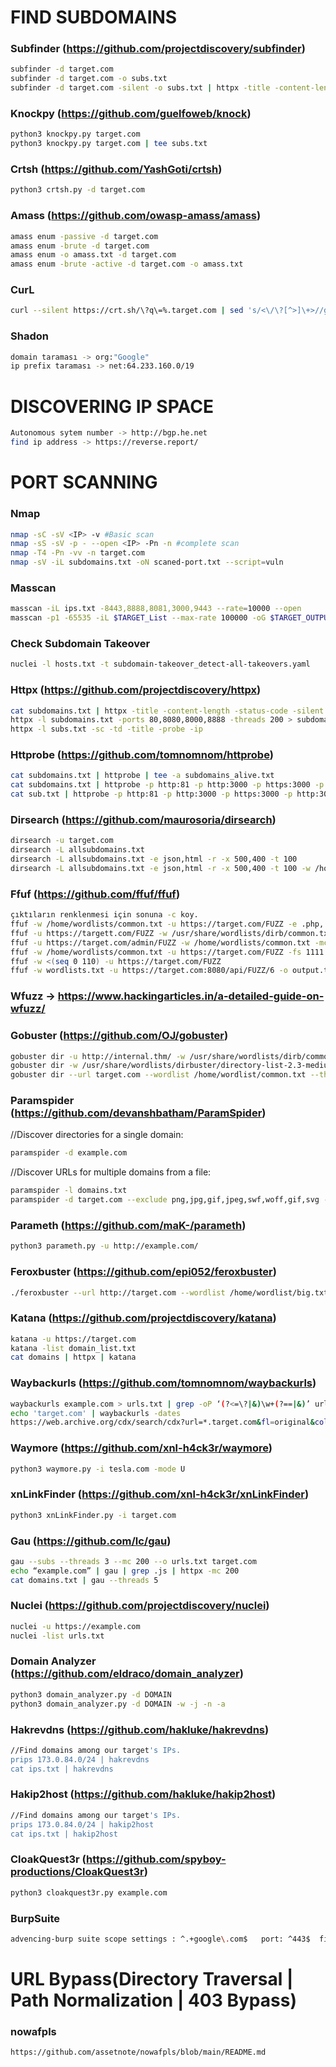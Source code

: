 
# FIND SUBDOMAINS

### Subfinder (https://github.com/projectdiscovery/subfinder)
```sh
subfinder -d target.com
subfinder -d target.com -o subs.txt
subfinder -d target.com -silent -o subs.txt | httpx -title -content-length -status-code -silent
```

    
### Knockpy (https://github.com/guelfoweb/knock)
 ```sh
python3 knockpy.py target.com
python3 knockpy.py target.com | tee subs.txt
```
  
### Crtsh (https://github.com/YashGoti/crtsh)
```sh
python3 crtsh.py -d target.com
```    
  
### Amass (https://github.com/owasp-amass/amass)
```sh
amass enum -passive -d target.com
amass enum -brute -d target.com
amass enum -o amass.txt -d target.com
amass enum -brute -active -d target.com -o amass.txt
```

### CurL
```sh
curl --silent https://crt.sh/\?q\=%.target.com | sed 's/<\/\?[^>]\+>//g' | grep -i target.com | tail -n +9 | cut -d ">" -f2 | cut -d "<" -f1
```

### Shadon
```sh
domain taraması -> org:"Google"
ip prefix taraması -> net:64.233.160.0/19
```


# DISCOVERING IP SPACE
```sh
Autonomous sytem number -> http://bgp.he.net
find ip address -> https://reverse.report/
```



# PORT SCANNING

### Nmap
```sh
nmap -sC -sV <IP> -v #Basic scan
nmap -sS -sV -p - --open <IP> -Pn -n #complete scan
nmap -T4 -Pn -vv -n target.com
nmap -sV -iL subdomains.txt -oN scaned-port.txt --script=vuln
```
  
### Masscan
```sh
masscan -iL ips.txt -8443,8888,8081,3000,9443 --rate=10000 --open
masscan -p1 -65535 -iL $TARGET_List --max-rate 100000 -oG $TARGET_OUTPUT
```




### Check Subdomain Takeover
```sh
nuclei -l hosts.txt -t subdomain-takeover_detect-all-takeovers.yaml
```


### Httpx (https://github.com/projectdiscovery/httpx)
```sh
cat subdomains.txt | httpx -title -content-length -status-code -silent
httpx -l subdomains.txt -ports 80,8080,8000,8888 -threads 200 > subdomains_alive.txt
httpx -l subs.txt -sc -td -title -probe -ip
```

### Httprobe (https://github.com/tomnomnom/httprobe)
```sh
cat subdomains.txt | httprobe | tee -a subdomains_alive.txt
cat subdomains.txt | httprobe -p http:81 -p http:3000 -p https:3000 -p http:3001 -p https:3001 -p http:8000 -p http:8080 -p https:8443 -c 50 | tee subdomains_alive.txt
cat sub.txt | httprobe -p http:81 -p http:3000 -p https:3000 -p http:3001 -p https:3001 -p http:8000 -p http:8080 -p https:8443 -p https:10000 -p http:9000 -p https:9443 -c 50 | tee live-subs2.txt
```

### Dirsearch (https://github.com/maurosoria/dirsearch)
```sh
dirsearch -u target.com
dirsearch -L allsubdomains.txt
dirsearch -L allsubdomains.txt -e json,html -r -x 500,400 -t 100
dirsearch -L allsubdomains.txt -e json,html -r -x 500,400 -t 100 -w /home/wordlists/common.txt
```

### Ffuf (https://github.com/ffuf/ffuf)
```sh
çıktıların renklenmesi için sonuna -c koy.
ffuf -w /home/wordlists/common.txt -u https://target.com/FUZZ -e .php,.php.bak,.js,.json,.txt,.sql,.tar.gz,.bkp,.html,.htm,.zip -mc 200,301 -ac
ffuf -u https://targett.com/FUZZ -w /usr/share/wordlists/dirb/common.txt/
ffuf -u https://target.com/admin/FUZZ -w /home/wordlists/common.txt -mc 200
ffuf -w /home/wordlists/common.txt -u https://target.com/FUZZ -fs 1111 => does not show sizes 1111
ffuf -w <(seq 0 110) -u https://target.com/FUZZ
ffuf -w wordlists.txt -u https://target.com:8080/api/FUZZ/6 -o output.txt
```

### Wfuzz -> https://www.hackingarticles.in/a-detailed-guide-on-wfuzz/

### Gobuster (https://github.com/OJ/gobuster)
```sh
gobuster dir -u http://internal.thm/ -w /usr/share/wordlists/dirb/common.txt
gobuster dir -w /usr/share/wordlists/dirbuster/directory-list-2.3-medium.txt -u 10.10.10.56/cgi-bin/ -x sh,cgi,pl -t 200
gobuster dir --url target.com --wordlist /home/wordlist/common.txt --threads 10 --delay 1s --useragent 'ferhatkrs0-hackerone' --headres 'X-Hackerone: ferhatkrs0'
```

### Paramspider (https://github.com/devanshbatham/ParamSpider)
//Discover directories for a single domain:
```sh
paramspider -d example.com
```
//Discover URLs for multiple domains from a file:
```sh
paramspider -l domains.txt
paramspider -d target.com --exclude png,jpg,gif,jpeg,swf,woff,gif,svg --level high --quiet -o result.txt
```

### Parameth (https://github.com/maK-/parameth)
```sh
python3 parameth.py -u http://example.com/
```

### Feroxbuster (https://github.com/epi052/feroxbuster)
```sh
./feroxbuster --url http://target.com --wordlist /home/wordlist/big.txt
```
### Katana (https://github.com/projectdiscovery/katana)
```sh
katana -u https://target.com
katana -list domain_list.txt
cat domains | httpx | katana
```

### Waybackurls (https://github.com/tomnomnom/waybackurls)
```sh
waybackurls example.com > urls.txt | grep -oP ‘(?<=\?|&)\w+(?==|&)’ urls.txt | sort -u
echo 'target.com' | waybackurls -dates
https://web.archive.org/cdx/search/cdx?url=*.target.com&fl=original&collapse=urlkey
```

### Waymore (https://github.com/xnl-h4ck3r/waymore)
```sh
python3 waymore.py -i tesla.com -mode U
```

### xnLinkFinder (https://github.com/xnl-h4ck3r/xnLinkFinder)
```sh
python3 xnLinkFinder.py -i target.com
```

### Gau (https://github.com/lc/gau)
```sh
gau --subs --threads 3 --mc 200 --o urls.txt target.com
echo “example.com” | gau | grep .js | httpx -mc 200
cat domains.txt | gau --threads 5
```

### Nuclei (https://github.com/projectdiscovery/nuclei)
```sh
nuclei -u https://example.com
nuclei -list urls.txt
```

### Domain Analyzer (https://github.com/eldraco/domain_analyzer)
```sh
python3 domain_analyzer.py -d DOMAIN
python3 domain_analyzer.py -d DOMAIN -w -j -n -a
```
  
### Hakrevdns (https://github.com/hakluke/hakrevdns)
```sh
//Find domains among our target's IPs.
prips 173.0.84.0/24 | hakrevdns
cat ips.txt | hakrevdns
```

### Hakip2host (https://github.com/hakluke/hakip2host)
```sh
//Find domains among our target's IPs.
prips 173.0.84.0/24 | hakip2host
cat ips.txt | hakip2host
```

### CloakQuest3r (https://github.com/spyboy-productions/CloakQuest3r)
```sh
python3 cloakquest3r.py example.com
```

### BurpSuite
```sh
advencing-burp suite scope settings : ^.+google\.com$   port: ^443$  file: ^/.*
```

# URL Bypass(Directory Traversal | Path Normalization | 403 Bypass)

### nowafpls
```sh
https://github.com/assetnote/nowafpls/blob/main/README.md
```





